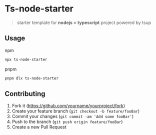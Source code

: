 # Ts-node-starter

> starter template for **nodejs + typescript** project powered by tsup

## Usage

npm

```sh
npx ts-node-starter
```

pnpm

```sh
pnpm dlx ts-node-starter
```

## Contributing

1. Fork it (<https://github.com/yourname/yourproject/fork>)
2. Create your feature branch (`git checkout -b feature/fooBar`)
3. Commit your changes (`git commit -am 'Add some fooBar'`)
4. Push to the branch (`git push origin feature/fooBar`)
5. Create a new Pull Request

